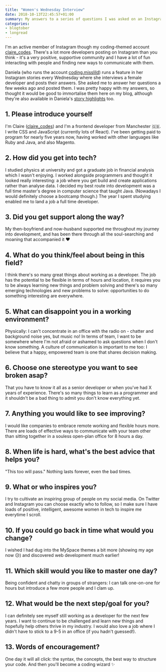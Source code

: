 ```yaml
---
title: "Women's Wednesday Interview"
date: 2018-10-13T22:45:57+01:00
summary: My answers to a series of questions I was asked on an Instagram story by a fellow dev.
categories:
- blogtober
- longread
---
```


I'm an active member of Instagram though my coding-themed account [claire_codes](https://www.instagram.com/claire_codes/). There's a lot more developers posting on Instagram than you think - it's a very positive, supportive community and I have a lot of fun interacting with people and finding new ways to communicate with them.

Daniela (who runs the account [coding.misslild](https://www.instagram.com/coding.misslild/)) runs a feature in her Instagram stories every Wednesday where she interviews a female developer and posts their answers. She asked me to answer her questions a few weeks ago and posted them. I was pretty happy with my answers, so thought it would be good to immortalise them here on my blog, although they're also available in Daniela's [story highlights](https://www.instagram.com/coding.misslild/) too.



## 1. Please introduce yourself

I'm Claire ([claire_codes](https://www.instagram.com/claire_codes/)) and I'm a frontend developer from Manchester 🇬🇧. I write CSS and JavaScript (currently lots of React). I've been getting paid to program for nearly five years now, having worked with other languages like Ruby and Java, and also Magento.

## 2. How did you get into tech?

I studied physics at university and got a graduate job in financial analysis which I wasn't enjoying. I worked alongside programmers and thought it looked really interesting: a job where you get build and create applications rather than analyse data. I decided my best route into development was a full time master's degree in computer science that taught Java. (Nowadays I would definitely choose a bootcamp though.) The year I spent studying enabled me to land a job a full time developer.

## 3. Did you get support along the way?

My then-boyfriend and now-husband supported me throughout my journey into development, and has been there through all the soul-searching and moaning that accompanied it ♥️

## 4. What do you think/feel about being in this field?

I think there's so many great things about working as a developer. The job has the potential to be flexible in terms of hours and location, it requires you to be always learning new things and problem solving and there's so many emerging technologies and new problems to solve: opportunities to do something interesting are everywhere.

## 5. What can disappoint you in a working environment?

Physically: I can't concentrate in an office with the radio on - chatter and background noise yes, but music no! In terms of team, I want to be somewhere where I'm not afraid or ashamed to ask questions when I don't know something. A culture of communication is important to me too: I believe that a happy, empowered team is one that shares decision making.

## 6. Choose one stereotype you want to see broken asap?

That you have to know it all as a senior developer or when you've had X years of experience. There's so many things to learn as a programmer and it shouldn't be a bad thing to admit you don't know everything yet.


## 7. Anything you would like to see improving?

I would like companies to embrace remote working and flexible hours more. There are loads of effective ways to communicate with your team other than sitting together in a souless open-plan office for 8 hours a day.

## 8. When life is hard, what's the best advice that helps you?

"This too will pass." Nothing lasts forever, even the bad times.

## 9. What or who inspires you?

I try to cultivate an inspiring group of people on my social media. On Twitter and Instagram you can choose exactly who to follow, so I make sure I have loads of positive, intelligent, awesome women in tech to inspire me everytime I scroll.

## 10. If you could go back in time what would you change?

I wished I had dug into the MySpace themes a bit more (showing my age now 😥) and discovered web development much earlier!

## 11. Which skill would you like to master one day?

Being confident and chatty in groups of strangers: I can talk one-on-one for hours but introduce a few more people and I clam up.

## 12. What would be the next step/goal for you?

I can definitely see myself still working as a developer for the next few years. I want to continue to be challenged and learn new things and hopefully help others thrive in my industry. I would also love a job where I didn't have to stick to a 9-5 in an office (if you hadn't guessed!).

## 13. Words of encouragement?

One day it will all click: the syntax, the concepts, the best way to structure your code. And then you'll become a coding wizard ✨

